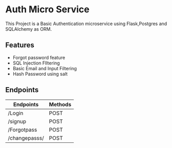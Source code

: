 # Auth Micro Service
  This Project is a Basic Authentication microservice using Flask,Postgres and SQLAlchemy as ORM.
  
## Features
- Forgot password feature
- SQL Injection FIltering
- Basic Email and Input Filtering
- Hash Password using salt

## Endpoints

|Endpoints | Methods |
|----------|---------|    
|/Login |POST|
/signup |POST|
/Forgotpass|POST|
/changepasss/<token>|POST|
